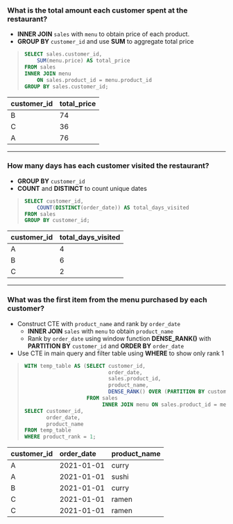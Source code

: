 

### What is the total amount each customer spent at the restaurant?

- **INNER JOIN** `sales` with `menu` to obtain price of each product.
- **GROUP BY** `customer_id` and use **SUM** to aggregate total price

> ```sql
> SELECT sales.customer_id,
>     SUM(menu.price) AS total_price
> FROM sales 
> INNER JOIN menu
>     ON sales.product_id = menu.product_id
> GROUP BY sales.customer_id;
> ```

| customer\_id | total\_price |
| :--- | :--- |
| B | 74 |
| C | 36 |
| A | 76 |

---
### How many days has each customer visited the restaurant?

- **GROUP BY** `customer_id`
- **COUNT** and **DISTINCT** to count unique dates

> ```sql
> SELECT customer_id, 
>     COUNT(DISTINCT(order_date)) AS total_days_visited
> FROM sales
> GROUP BY customer_id;
> ```
| customer\_id | total\_days\_visited |
| :--- | :--- |
| A | 4 |
| B | 6 |
| C | 2 |

---
### What was the first item from the menu purchased by each customer?

- Construct CTE with `product_name` and rank by `order_date`
    - **INNER JOIN** `sales` with `menu` to obtain `product_name`
    - Rank by `order_date` using window function **DENSE_RANK()** with **PARTITION BY** `customer_id` and **ORDER BY** `order_date`
- Use CTE in main query and filter table using **WHERE** to show only rank 1

> ```sql
> WITH temp_table AS (SELECT customer_id,
>                            order_date,
>                            sales.product_id,
>                            product_name,
>                            DENSE_RANK() OVER (PARTITION BY customer_id ORDER BY order_date) AS product_rank
>                     FROM sales
>                          INNER JOIN menu ON sales.product_id = menu.product_id)
> SELECT customer_id,
>        order_date,
>        product_name
> FROM temp_table
> WHERE product_rank = 1;
> 
> ```
| customer\_id | order\_date | product\_name |
| :--- | :--- | :--- |
| A | 2021-01-01 | curry |
| A | 2021-01-01 | sushi |
| B | 2021-01-01 | curry |
| C | 2021-01-01 | ramen |
| C | 2021-01-01 | ramen |